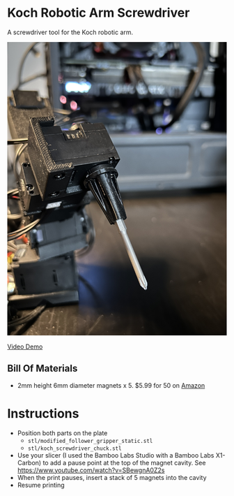 # Koch Robotic Arm Screwdriver

A screwdriver tool for the Koch robotic arm.

![Screwdriver](media/koch_with_screwdriver.jpg)

[Video Demo](https://www.youtube.com/shorts/0c0qmF34xng)

## Bill Of Materials
- 2mm height 6mm diameter magnets x 5. $5.99 for 50 on [Amazon](https://www.amazon.com/dp/B079FLRQJP?ref=ppx_yo2ov_dt_b_fed_asin_title&th=1)

# Instructions
- Position both parts on the plate
    - `stl/modified_follower_gripper_static.stl`
    - `stl/koch_screwdriver_chuck.stl`
- Use your slicer (I used the Bamboo Labs Studio with a Bamboo Labs X1-Carbon) to add a pause point at the top of the magnet cavity. See https://www.youtube.com/watch?v=SBewgnA0Z2s
- When the print pauses, insert a stack of 5 magnets into the cavity
- Resume printing

